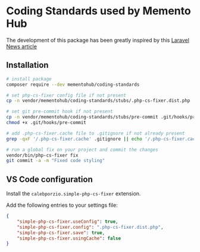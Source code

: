 # Coding Standards used by Memento Hub

The development of this package has been greatly inspired by this [Laravel News article](https://laravel-news.com/sharing-php-cs-fixer-rules-across-projects-and-teams)


## Installation

```bash
# install package
composer require --dev mementohub/coding-standards

# set php-cs-fixer config file if not present
cp -n vendor/mementohub/coding-standards/stubs/.php-cs-fixer.dist.php .php-cs-fixer.dist.php

# set git pre-commit hook if not present
cp -n vendor/mementohub/coding-standards/stubs/pre-commit .git/hooks/pre-commit
chmod +x .git/hooks/pre-commit

# add .php-cs-fixer.cache file to .gitignore if not already present
grep -qxF '/.php-cs-fixer.cache' .gitignore || echo '/.php-cs-fixer.cache' >> .gitignore

# run a global fix on your project and commit the changes
vendor/bin/php-cs-fixer fix
git commit -a -m "Fixed code styling"
```

## VS Code configuration

Install the `calebporzio.simple-php-cs-fixer` extension.

Add the following entries to your settings file:

```json
{
    "simple-php-cs-fixer.useConfig": true,
    "simple-php-cs-fixer.config": ".php-cs-fixer.dist.php",
    "simple-php-cs-fixer.save": true,
    "simple-php-cs-fixer.usingCache": false
}
```

